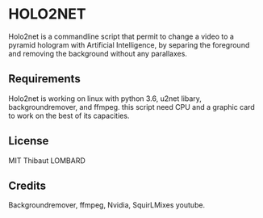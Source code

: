 # HOLO2NET
Holo2net is a commandline script that permit to change a video to a pyramid hologram with Artificial Intelligence, by separing the foreground and removing the background without any parallaxes.
## Requirements
Holo2net is working on linux with python 3.6, u2net libary, backgroundremover, and ffmpeg. this script need CPU and a graphic card to work on the best of its capacities.
## License
MIT Thibaut LOMBARD
## Credits
Backgroundremover, ffmpeg, Nvidia, SquirLMixes‬ youtube.

